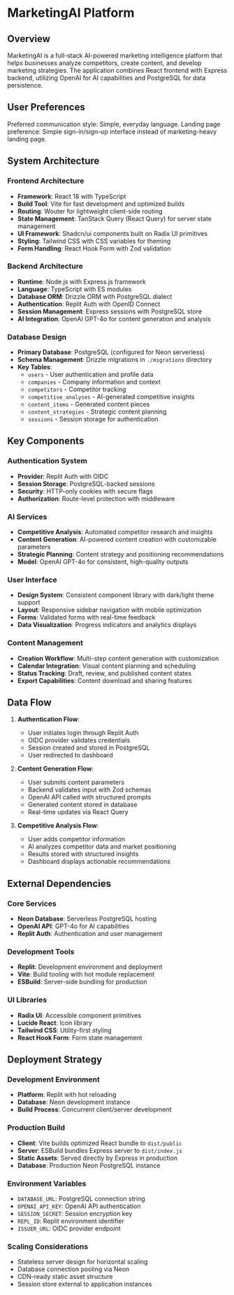 # MarketingAI Platform

## Overview

MarketingAI is a full-stack AI-powered marketing intelligence platform that helps businesses analyze competitors, create content, and develop marketing strategies. The application combines React frontend with Express backend, utilizing OpenAI for AI capabilities and PostgreSQL for data persistence.

## User Preferences

Preferred communication style: Simple, everyday language.
Landing page preference: Simple sign-in/sign-up interface instead of marketing-heavy landing page.

## System Architecture

### Frontend Architecture
- **Framework**: React 18 with TypeScript
- **Build Tool**: Vite for fast development and optimized builds
- **Routing**: Wouter for lightweight client-side routing
- **State Management**: TanStack Query (React Query) for server state management
- **UI Framework**: Shadcn/ui components built on Radix UI primitives
- **Styling**: Tailwind CSS with CSS variables for theming
- **Form Handling**: React Hook Form with Zod validation

### Backend Architecture
- **Runtime**: Node.js with Express.js framework
- **Language**: TypeScript with ES modules
- **Database ORM**: Drizzle ORM with PostgreSQL dialect
- **Authentication**: Replit Auth with OpenID Connect
- **Session Management**: Express sessions with PostgreSQL store
- **AI Integration**: OpenAI GPT-4o for content generation and analysis

### Database Design
- **Primary Database**: PostgreSQL (configured for Neon serverless)
- **Schema Management**: Drizzle migrations in `./migrations` directory
- **Key Tables**:
  - `users` - User authentication and profile data
  - `companies` - Company information and context
  - `competitors` - Competitor tracking
  - `competitive_analyses` - AI-generated competitive insights
  - `content_items` - Generated content pieces
  - `content_strategies` - Strategic content planning
  - `sessions` - Session storage for authentication

## Key Components

### Authentication System
- **Provider**: Replit Auth with OIDC
- **Session Storage**: PostgreSQL-backed sessions
- **Security**: HTTP-only cookies with secure flags
- **Authorization**: Route-level protection with middleware

### AI Services
- **Competitive Analysis**: Automated competitor research and insights
- **Content Generation**: AI-powered content creation with customizable parameters
- **Strategic Planning**: Content strategy and positioning recommendations
- **Model**: OpenAI GPT-4o for consistent, high-quality outputs

### User Interface
- **Design System**: Consistent component library with dark/light theme support
- **Layout**: Responsive sidebar navigation with mobile optimization
- **Forms**: Validated forms with real-time feedback
- **Data Visualization**: Progress indicators and analytics displays

### Content Management
- **Creation Workflow**: Multi-step content generation with customization
- **Calendar Integration**: Visual content planning and scheduling
- **Status Tracking**: Draft, review, and published content states
- **Export Capabilities**: Content download and sharing features

## Data Flow

1. **Authentication Flow**:
   - User initiates login through Replit Auth
   - OIDC provider validates credentials
   - Session created and stored in PostgreSQL
   - User redirected to dashboard

2. **Content Generation Flow**:
   - User submits content parameters
   - Backend validates input with Zod schemas
   - OpenAI API called with structured prompts
   - Generated content stored in database
   - Real-time updates via React Query

3. **Competitive Analysis Flow**:
   - User adds competitor information
   - AI analyzes competitor data and market positioning
   - Results stored with structured insights
   - Dashboard displays actionable recommendations

## External Dependencies

### Core Services
- **Neon Database**: Serverless PostgreSQL hosting
- **OpenAI API**: GPT-4o for AI capabilities
- **Replit Auth**: Authentication and user management

### Development Tools
- **Replit**: Development environment and deployment
- **Vite**: Build tooling with hot module replacement
- **ESBuild**: Server-side bundling for production

### UI Libraries
- **Radix UI**: Accessible component primitives
- **Lucide React**: Icon library
- **Tailwind CSS**: Utility-first styling
- **React Hook Form**: Form state management

## Deployment Strategy

### Development Environment
- **Platform**: Replit with hot reloading
- **Database**: Neon development instance
- **Build Process**: Concurrent client/server development

### Production Build
- **Client**: Vite builds optimized React bundle to `dist/public`
- **Server**: ESBuild bundles Express server to `dist/index.js`
- **Static Assets**: Served directly by Express in production
- **Database**: Production Neon PostgreSQL instance

### Environment Variables
- `DATABASE_URL`: PostgreSQL connection string
- `OPENAI_API_KEY`: OpenAI API authentication
- `SESSION_SECRET`: Session encryption key
- `REPL_ID`: Replit environment identifier
- `ISSUER_URL`: OIDC provider endpoint

### Scaling Considerations
- Stateless server design for horizontal scaling
- Database connection pooling via Neon
- CDN-ready static asset structure
- Session store external to application instances